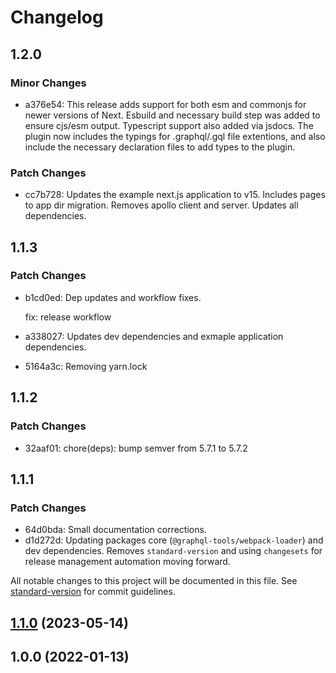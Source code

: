 # Changelog

## 1.2.0

### Minor Changes

- a376e54: This release adds support for both esm and commonjs for newer versions of Next. Esbuild and necessary build step was added to ensure cjs/esm output. Typescript support also added via jsdocs. The plugin now includes the typings for .graphql/.gql file extentions, and also include the necessary declaration files to add types to the plugin.

### Patch Changes

- cc7b728: Updates the example next.js application to v15. Includes pages to app dir migration. Removes apollo client and server. Updates all dependencies.

## 1.1.3

### Patch Changes

- b1cd0ed: Dep updates and workflow fixes.

  fix: release workflow

- a338027: Updates dev dependencies and exmaple application dependencies.
- 5164a3c: Removing yarn.lock

## 1.1.2

### Patch Changes

- 32aaf01: chore(deps): bump semver from 5.7.1 to 5.7.2

## 1.1.1

### Patch Changes

- 64d0bda: Small documentation corrections.
- d1d272d: Updating packages core (`@graphql-tools/webpack-loader`) and dev dependencies. Removes `standard-version` and using `changesets` for release management automation moving forward.

All notable changes to this project will be documented in this file. See [standard-version](https://github.com/conventional-changelog/standard-version) for commit guidelines.

## [1.1.0](https://github.com/platypusrex/nextjs-plugin-graphql/compare/@release/1.0.0...@release/1.1.0) (2023-05-14)

## 1.0.0 (2022-01-13)

